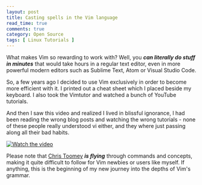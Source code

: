 ```yaml
---
layout: post
title: Casting spells in the Vim language
read_time: true  
comments: true
category: Open Source
tags: [ Linux Tutorials ]
---
```


What makes Vim so rewarding to work with? Well, you ***can literally do stuff in minutes*** that would take hours in a regular text editor, even in more powerful modern editors such as Sublime Text, Atom or Visual Studio Code. 

So, a few years ago I decided to use Vim exclusively in order to become more efficient with it. I printed out a cheat sheet which I placed beside my keyboard. I also took the Vimtutor and watched a bunch of YouTube tutorials.

And then I saw this video and realized I lived in blissful ignorance, I had been reading the wrong blog posts and watching the wrong tutorials - none of these people really understood vi either, and they where just passing along all their bad habits.

[![Watch the video](https://img.youtube.com/vi/wlR5gYd6um0/maxresdefault.jpg)](https://youtu.be/wlR5gYd6um0)

Please note that [Chris Toomey](https://ctoomey.com/) ***is flying*** through commands and concepts, making it quite difficult to follow for Vim newbies or users like myself. If anything, this is the beginning of my new journey into the depths of Vim's grammar. 
